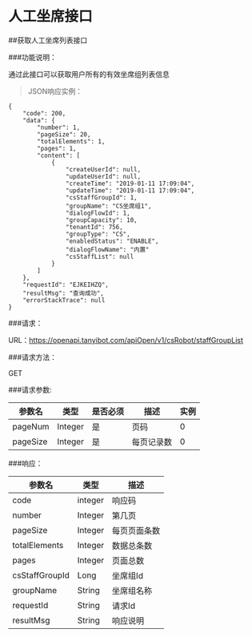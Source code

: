 # 人工坐席接口

##获取人工坐席列表接口

###功能说明：

通过此接口可以获取用户所有的有效坐席组列表信息

>JSON响应实例：

```
{
    "code": 200,
    "data": {
        "number": 1,
        "pageSize": 20,
        "totalElements": 1,
        "pages": 1,
        "content": [
            {
                "createUserId": null,
                "updateUserId": null,
                "createTime": "2019-01-11 17:09:04",
                "updateTime": "2019-01-11 17:09:04",
                "csStaffGroupId": 1,
                "groupName": "CS坐席组1",
                "dialogFlowId": 1,
                "groupCapacity": 10,
                "tenantId": 756,
                "groupType": "CS",
                "enabledStatus": "ENABLE",
                "dialogFlowName": "内置"
                "csStaffList": null
            }
        ]
    },
    "requestId": "EJKEIHZQ",
    "resultMsg": "查询成功",
    "errorStackTrace": null
}

```

###请求：

URL：https://openapi.tanyibot.com/apiOpen/v1/csRobot/staffGroupList

###请求方法：

GET


###请求参数:

参数名 | 类型 | 是否必须 | 描述 | 实例
--------- | ------- |------- | ------ |----------
 pageNum| Integer| 是 |页码| 0 |
 pageSize| Integer| 是 |每页记录数| 0 |


###响应：

参数名 | 类型 | 描述 
--------- | ------- |------
 code|integer | 响应码 |
  number| Integer | 第几页 |
  pageSize| Integer | 每页页面条数 |
  totalElements| Integer | 数据总条数 |
  pages| Integer | 页面总数 |
 csStaffGroupId | Long | 坐席组Id |
 groupName | String | 坐席组名称 |
 requestId| String | 请求Id |
 resultMsg| String | 响应说明 |
